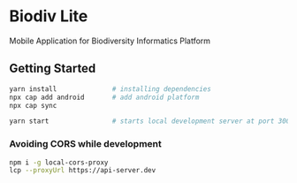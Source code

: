 # Biodiv Lite

Mobile Application for Biodiversity Informatics Platform

## Getting Started

```sh
yarn install              # installing dependencies
npx cap add android       # add android platform
npx cap sync

yarn start                # starts local development server at port 3000
```

### Avoiding CORS while development

```sh
npm i -g local-cors-proxy
lcp --proxyUrl https://api-server.dev
```
